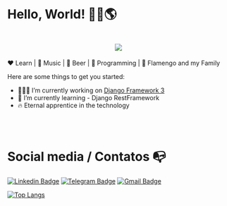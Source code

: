 # Hello, World! 👋🏾:earth_americas:

<h1 align="center">

  <img src="https://ik.imagekit.io/8nqfm5rjo/tumblr_pv6ng37rWT1r2pp2to1_500_PGig0ckUb.gif" />

</h1>


:heart: Learn | :black_heart: Music  | :yellow_heart: Beer | :blue_heart: Programming | :revolving_hearts: Flamengo and my Family

Here are some things to get you started:

- 🧑🏾‍💻 I’m currently working on [Django Framework 3](https://github.com/fharaujo/contactsbook)
- 📖 I’m currently learning - Django RestFramework
- 🔥 Eternal apprentice in the technology

<br><br>
# Social media / Contatos :mailbox_with_no_mail:
[![Linkedin Badge](https://img.shields.io/badge/-LinkedIn-blue?style=flat-square&logo=Linkedin&logoColor=white&link=https://www.linkedin.com/in/luiz-carlos-abbott-galvão-neto-21a93b148/)](https://www.linkedin.com/in/fharaujo/)
[![Telegram Badge](https://img.shields.io/badge/-Telegram-1ca0f1?style=flat-square&labelColor=1ca0f1&logo=telegram&logoColor=white&link=https://t.me/luiz740)](https://t.me/fhsaraujo)
[![Gmail Badge](https://img.shields.io/badge/-Gmail-c14438?style=flat-square&logo=Gmail&logoColor=white&link=mailto:luiz7401@gmail.com)](mailto:araujofabio2012@gmail.com)

[![Top Langs](https://github-readme-stats.vercel.app/api/top-langs/?username=fharaujo&langs_count=8&theme=radical&layout=compact)](https://github.com/fharaujo)
